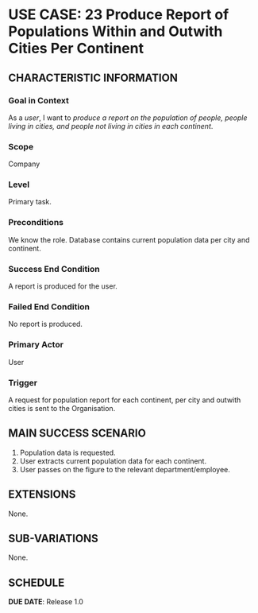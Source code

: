 # USE CASE: 23 Produce Report of Populations Within and Outwith Cities Per Continent

## CHARACTERISTIC INFORMATION

### Goal in Context

As a *user*, I want to *produce a report on the population of people, people living in cities,
and people not living in cities in each continent*.

### Scope

Company

### Level

Primary task.

### Preconditions

We know the role.  Database contains current population data per city and continent.

### Success End Condition

A report is produced for the user.

### Failed End Condition

No report is produced.

### Primary Actor

User

### Trigger

A request for population report for each continent, per city and outwith cities is sent to the Organisation.

## MAIN SUCCESS SCENARIO

1. Population data is requested.
2. User extracts current population data for each continent.
3. User passes on the figure to the relevant department/employee.

## EXTENSIONS

None.

## SUB-VARIATIONS

None.

## SCHEDULE

**DUE DATE**: Release 1.0